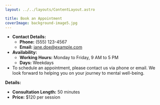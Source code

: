 ```yaml
---
layout: ../../layouts/ContentLayout.astro

title: Book an Appointment
coverImage: background-image5.jpg
---
```


-   **Contact Details:**
    -   **Phone:** (555) 123-4567
    -   **Email:** jane.doe@example.com
-   **Availability:**
    -   **Working Hours:** Monday to Friday, 9 AM to 5 PM
    -   **Days:** Weekdays
-   To schedule an appointment, please contact us via phone or email. We look forward to helping you on your journey to mental well-being.

**Details:**

-   **Consultation Length:** 50 minutes
-   **Price:** $120 per session
